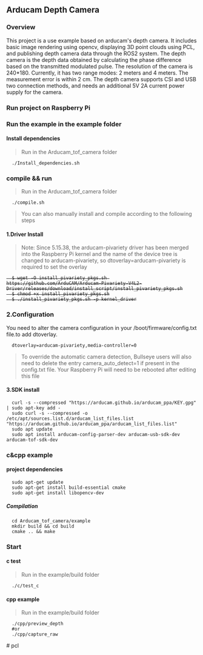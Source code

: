 ## Arducam Depth Camera 
### Overview
This project is a use example based on arducam's depth camera. It includes basic image rendering using opencv, displaying 3D point clouds using PCL, and publishing depth camera data through the ROS2 system.
The depth camera is the depth data obtained by calculating the phase difference based on the transmitted modulated pulse. The resolution of the camera is 240*180. Currently, it has two range modes: 2 meters and 4 meters. The measurement error is within 2 cm.
The depth camera supports CSI and USB two connection methods, and needs an additional 5V 2A current power supply for the camera.
### Run project on Raspberry Pi
### Run the example in the example folder
#### Install dependencies
> Run in the Arducam_tof_camera folder
```Shell
  ./Install_dependencies.sh
```
### compile && run
> Run in the Arducam_tof_camera folder
```Shell
  ./compile.sh
```
> You can also manually install and compile according to the following steps  

#### 1.Driver Install
> Note: Since 5.15.38, the arducam-pivariety driver has been merged into the Raspberry Pi kernel and the name of the device tree is changed to arducam-pivariety, so dtoverlay=arducam-pivariety is required to set the overlay
<s>

```Shell
  $ wget -O install_pivariety_pkgs.sh https://github.com/ArduCAM/Arducam-Pivariety-V4L2-Driver/releases/download/install_script/install_pivariety_pkgs.sh
  $ chmod +x install_pivariety_pkgs.sh
  $ ./install_pivariety_pkgs.sh -p kernel_driver
```

</s>

### 2.Configuration
You need to alter the camera configuration in your /boot/firmware/config.txt file.to add dtoverlay.
```Shell
  dtoverlay=arducam-pivariety,media-controller=0
```
> To override the automatic camera detection, Bullseye users will also need to delete the entry camera_auto_detect=1 if present in the config.txt file. Your Raspberry Pi will need to be rebooted after editing this file
#### 3.SDK install
```Shell
  curl -s --compressed "https://arducam.github.io/arducam_ppa/KEY.gpg" | sudo apt-key add -
  sudo curl -s --compressed -o /etc/apt/sources.list.d/arducam_list_files.list "https://arducam.github.io/arducam_ppa/arducam_list_files.list"
  sudo apt update
  sudo apt install arducam-config-parser-dev arducam-usb-sdk-dev arducam-tof-sdk-dev
```
### c&cpp example
#### project dependencies
```Shell
  sudo apt-get update
  sudo apt-get install build-essential cmake 
  sudo apt-get install libopencv-dev
```
##### Compilation
```Shell
  cd Arducam_tof_camera/example
  mkdir build && cd build
  cmake .. && make
```
### Start
#### c test
> Run in the example/build folder
```Shell
  ./c/test_c
```
#### cpp example
> Run in the example/build folder
```Shell
  ./cpp/preview_depth
  #or
  ./cpp/capture_raw
```
#   p c l  
 